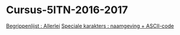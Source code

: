 # Cursus-5ITN-2016-2017

[Begrippenlijst : Allerlei](Begrippenlijst/Allerlei.md)
[Speciale karakters : naamgeving + ASCII-code](Begrippenlijst/SpecialeKarakters.md)

